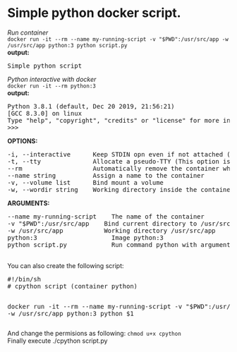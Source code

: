# Simple python docker script.
*Run container*<br/>
`docker run -it --rm --name my-running-script -v "$PWD":/usr/src/app -w /usr/src/app python:3 python script.py`<br/>
**output:**
<pre>
Simple python script
</pre>
*Python interactive with docker*<br/>
`docker run -it --rm python:3`<br/>
**output:**
<pre>
Python 3.8.1 (default, Dec 20 2019, 21:56:21) 
[GCC 8.3.0] on linux
Type "help", "copyright", "credits" or "license" for more information.
>>> _
</pre>
**OPTIONS:**
<pre>
-i, --interactive      Keep STDIN opn even if not attached (It gets the `docker run`'s STDIN and executes it into the container)
-t, --tty              Allocate a pseudo-TTY (This option is optional, it only creates a TTY)
--rm                   Automatically remove the container when it exits
--name string          Assign a name to the container
-v, --volume list      Bind mount a volume
-w, --wordir string    Working directory inside the container
</pre>

**ARGUMENTS:**
<pre>
--name my-running-script    The name of the container
-v "$PWD":/usr/src/app    Bind current directory to /usr/src/app
-w /usr/src/app           Working directory /usr/src/app
python:3                    Image python:3
python script.py            Run command python with argument script.py
</pre>

<br/>
You can also create the following script:
<pre>
#!/bin/sh
# cpython script (container python)

docker run -it --rm --name my-running-script -v "$PWD":/usr/src/app -w /usr/src/app python:3 python $1
</pre>

And change the permisions as following:
`chmod u+x cpython`<br/>
Finally execute ./cpython script.py
